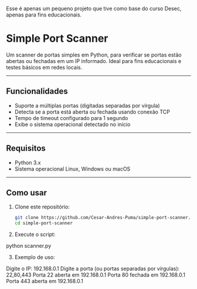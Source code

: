 Esse é apenas um pequeno projeto que tive como base do curso Desec, apenas para fins educacionais.

# Simple Port Scanner

Um scanner de portas simples em Python, para verificar se portas estão abertas ou fechadas em um IP informado. Ideal para fins educacionais e testes básicos em redes locais.

---

## Funcionalidades

- Suporte a múltiplas portas (digitadas separadas por vírgula)
- Detecta se a porta está aberta ou fechada usando conexão TCP
- Tempo de timeout configurado para 1 segundo
- Exibe o sistema operacional detectado no início

---

## Requisitos

- Python 3.x
- Sistema operacional Linux, Windows ou macOS

---

## Como usar

1. Clone este repositório:
   ```bash
   git clone https://github.com/Cesar-Andres-Puma/simple-port-scanner.git
   cd simple-port-scanner

2. Execute o script:

python scanner.py

3. Exemplo de uso:

Digite o IP: 192.168.0.1
Digite a porta (ou portas separadas por vírgulas): 22,80,443
Porta 22 aberta em 192.168.0.1
Porta 80 fechada em 192.168.0.1
Porta 443 aberta em 192.168.0.1
